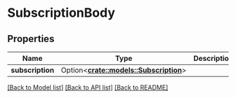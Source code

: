 # SubscriptionBody

## Properties

Name | Type | Description | Notes
------------ | ------------- | ------------- | -------------
**subscription** | Option<[**crate::models::Subscription**](Subscription.md)> |  | [optional]

[[Back to Model list]](../README.md#documentation-for-models) [[Back to API list]](../README.md#documentation-for-api-endpoints) [[Back to README]](../README.md)


